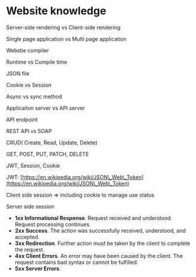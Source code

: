 # Website knowledge

Server-side rendering vs Client-side rendering



Single page application vs Multi page application



Webstie compiler



Runtime vs Compile time



JSON file



Cookie vs Session



Async vs sync method



Applicaiton server vs API server



API endpoint



REST API vs SOAP



CRUD( Create, Read, Update, Delete)



GET, POST, PUT, PATCH, DELETE



JWT, Session, Cookie

JWT: [https://en.wikipedia.org/wiki/JSON\_Web\_Token](https://en.wikipedia.org/wiki/JSON\_Web\_Token)

Client side session => including cookie to manage use status

Server side session





* **1xx Informational Response**. Request received and understood. Request processing continues.
* **2xx Success**. The action was successfully received, understood, and accepted.
* **3xx Redirection**. Further action must be taken by the client to complete the request.
* **4xx Client Errors**. An error may have been caused by the client. The request contains bad syntax or cannot be fulfilled.
* **5xx Server Errors**.

